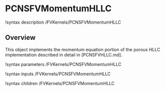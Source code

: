 # PCNSFVMomentumHLLC

!syntax description /FVKernels/PCNSFVMomentumHLLC

## Overview

This object implements the momentum equation portion of the porous HLLC
implementation described in detail in [PCNSFVHLLC.md].

!syntax parameters /FVKernels/PCNSFVMomentumHLLC

!syntax inputs /FVKernels/PCNSFVMomentumHLLC

!syntax children /FVKernels/PCNSFVMomentumHLLC
